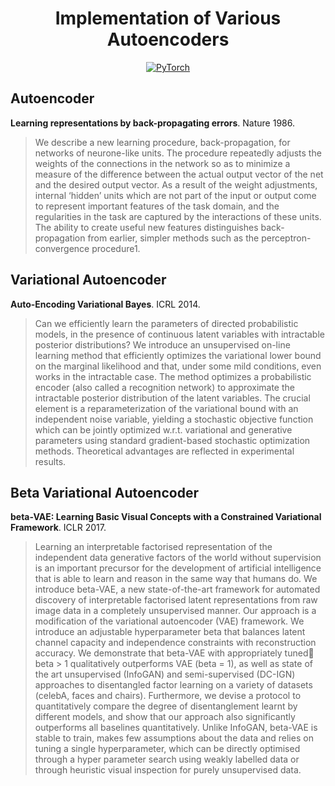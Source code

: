 <div align="center">

# Implementation of Various Autoencoders

<a href="https://pytorch.org/get-started/locally/"><img alt="PyTorch" src="https://img.shields.io/badge/PyTorch-ee4c2c?logo=pytorch&logoColor=white"></a>

<div align="left">

## Autoencoder

**Learning representations by back-propagating errors**. Nature 1986.

>We describe a new learning procedure, back-propagation, for networks of neurone-like units. The procedure repeatedly adjusts the weights of the connections in the network so as to minimize a measure of the difference between the actual output vector of the net and the desired output vector. As a result of the weight adjustments, internal ‘hidden’ units which are not part of the input or output come to represent important features of the task domain, and the regularities in the task are captured by the interactions of these units. The ability to create useful new features distinguishes back-propagation from earlier, simpler methods such as the perceptron-convergence procedure1.

## Variational Autoencoder

**Auto-Encoding Variational Bayes**. ICRL 2014.

>Can we efficiently learn the parameters of directed probabilistic models, in the presence of continuous latent variables with intractable posterior distributions? We introduce an unsupervised on-line learning method that efficiently optimizes the variational lower bound on the marginal likelihood and that, under some mild conditions, even works in the intractable case. The method optimizes a probabilistic encoder (also called a recognition network) to approximate the intractable posterior distribution of the latent variables. The crucial element is a reparameterization of the variational bound with an independent noise variable, yielding a stochastic objective function which can be jointly optimized w.r.t. variational and generative parameters using standard gradient-based stochastic optimization methods. Theoretical advantages are reflected in experimental results.


## Beta Variational Autoencoder

**beta-VAE: Learning Basic Visual Concepts with a Constrained Variational Framework**. ICLR 2017.

>Learning an interpretable factorised representation of the independent data generative factors of the world without supervision is an important precursor for the development of artificial intelligence that is able to learn and reason in the same way that humans do. We introduce beta-VAE, a new state-of-the-art framework for automated discovery of interpretable factorised latent representations from raw image data in a completely unsupervised manner. Our approach is a modification of the variational autoencoder (VAE) framework. We introduce an adjustable hyperparameter beta that balances latent channel capacity and independence constraints with reconstruction accuracy. We demonstrate that beta-VAE with appropriately tuned beta > 1 qualitatively outperforms VAE (beta = 1), as well as state of the art unsupervised (InfoGAN) and semi-supervised (DC-IGN) approaches to disentangled factor learning on a variety of datasets (celebA, faces and chairs). Furthermore, we devise a protocol to quantitatively compare the degree of disentanglement learnt by different models, and show that our approach also significantly outperforms all baselines quantitatively. Unlike InfoGAN, beta-VAE is stable to train, makes few assumptions about the data and relies on tuning a single hyperparameter, which can be directly optimised through a hyper parameter search using weakly labelled data or through heuristic visual inspection for purely unsupervised data.